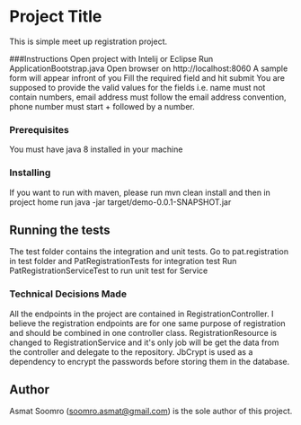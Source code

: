 # Project Title

This is simple meet up registration project.

###Instructions
Open project with Intelij or Eclipse
Run ApplicationBootstrap.java
Open browser on http://localhost:8060
A sample form will appear infront of you
Fill the required field and hit submit
You are supposed to provide the valid values for the fields i.e. name must not contain numbers, email address must follow the email address convention, phone number must start + followed by a number.


### Prerequisites
You must have java 8 installed in your machine


### Installing
If you want to run with maven, please run mvn clean install and then in project home run
java -jar target/demo-0.0.1-SNAPSHOT.jar



## Running the tests

The test folder contains the integration and unit tests.
Go to pat.registration in test folder and PatRegistrationTests for integration test
Run PatRegistrationServiceTest to run unit test for Service


### Technical Decisions Made
All the endpoints in the project are contained in RegistrationController. I believe the registration endpoints are for one same purpose of registration and should be combined in one controller class.
RegistrationResource is changed to RegistrationService and it's only job will be get the data from the controller and delegate to the repository.
JbCrypt is used as a dependency to encrypt the passwords before storing them in the database.


## Author

Asmat Soomro (soomro.asmat@gmail.com) is the sole author of this project.